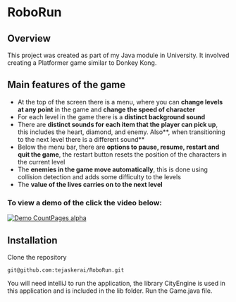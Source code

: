 # RoboRun
## Overview
This project was created as part of my Java module in University. It involved creating a Platformer game similar to Donkey Kong.

## Main features of the game

- At the top of the screen there is a menu, where you can **change levels at any point** in the game and **change the speed of character**
- For each level in the game there is a **distinct background sound**
- There are **distinct sounds for each item that the player can pick up**, this includes the heart, diamond, and enemy. Also**, when transitioning to the next level there is a different sound**
- Below the menu bar, there are **options to pause, resume, restart and quit the game**, the restart button resets the position of the characters in the current level
- The **enemies in the game move automatically**, this is done using collision detection and adds some difficulty to the levels
- The **value of the lives carries on to the next level**

### To view a demo of the click the video below:
[![Demo CountPages alpha](https://j.gifs.com/XLNqNV.gif)](https://www.youtube.com/watch?v=t1-FVqPP5NQ&ab_channel=TejasKerai)

## Installation
Clone the repository
```
git@github.com:tejaskerai/RoboRun.git
```

You will need intelliJ to run the application, the library CityEngine is used in this application and is included in the lib folder. Run the Game.java file.
